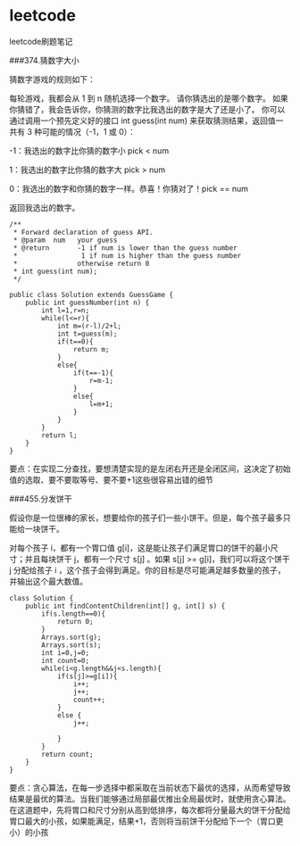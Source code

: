 # leetcode
leetcode刷题笔记

###374.猜数字大小

猜数字游戏的规则如下：

每轮游戏，我都会从 1 到 n 随机选择一个数字。 请你猜选出的是哪个数字。
如果你猜错了，我会告诉你，你猜测的数字比我选出的数字是大了还是小了。
你可以通过调用一个预先定义好的接口 int guess(int num) 来获取猜测结果，返回值一共有 3 种可能的情况（-1，1 或 0）：

-1：我选出的数字比你猜的数字小 pick < num

1：我选出的数字比你猜的数字大 pick > num

0：我选出的数字和你猜的数字一样。恭喜！你猜对了！pick == num

返回我选出的数字。

```aidl
/** 
 * Forward declaration of guess API.
 * @param  num   your guess
 * @return 	     -1 if num is lower than the guess number
 *			      1 if num is higher than the guess number
 *               otherwise return 0
 * int guess(int num);
 */

public class Solution extends GuessGame {
    public int guessNumber(int n) {
        int l=1,r=n;
        while(l<=r){
            int m=(r-l)/2+l;
            int t=guess(m);
            if(t==0){
                return m;
            }
            else{
                if(t==-1){
                    r=m-1;
                }
                else{
                    l=m+1;
                }
            }
        }
        return l;
    }
}
```

要点：在实现二分查找，要想清楚实现的是左闭右开还是全闭区间，这决定了初始值的选取、要不要取等号、要不要+1这些很容易出错的细节

###455.分发饼干

假设你是一位很棒的家长，想要给你的孩子们一些小饼干。但是，每个孩子最多只能给一块饼干。

对每个孩子 i，都有一个胃口值 g[i]，这是能让孩子们满足胃口的饼干的最小尺寸；并且每块饼干 j，都有一个尺寸 s[j] 。如果 s[j] >= g[i]，我们可以将这个饼干 j 分配给孩子 i ，这个孩子会得到满足。你的目标是尽可能满足越多数量的孩子，并输出这个最大数值。

```aidl
class Solution {
    public int findContentChildren(int[] g, int[] s) {
        if(s.length==0){
            return 0;
        }
        Arrays.sort(g);
        Arrays.sort(s);
        int i=0,j=0;
        int count=0;
        while(i<g.length&&j<s.length){
            if(s[j]>=g[i]){
                i++;
                j++;
                count++;
            }
            else {
                j++;
                
            }
        }
        return count;
    }
}
```

要点：贪心算法，在每一步选择中都采取在当前状态下最优的选择，从而希望导致结果是最优的算法。当我们能够通过局部最优推出全局最优时，就使用贪心算法。在这道题中，先将胃口和尺寸分别从高到低排序，每次都将分量最大的饼干分配给胃口最大的小孩，如果能满足，结果+1，否则将当前饼干分配给下一个（胃口更小）的小孩
